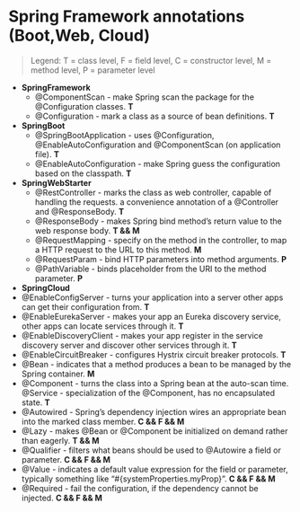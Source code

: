 # Spring Framework annotations (Boot,Web, Cloud)
> Legend: T = class level, F = field level, C = constructor level, M = method level, P = parameter level
- **SpringFramework**
  - @ComponentScan - make Spring scan the package for the @Configuration classes. **T**
  - @Configuration - mark a class as a source of bean definitions. **T**
- **SpringBoot**
  - @SpringBootApplication - uses @Configuration, @EnableAutoConfiguration and @ComponentScan (on application file). **T**
  - @EnableAutoConfiguration - make Spring guess the configuration based on the classpath. **T**
- **SpringWebStarter**
  - @RestController - marks the class as web controller, capable of handling the requests. a convenience annotation of a @Controller and @ResponseBody. **T**
  - @ResponseBody - makes Spring bind method’s return value to the web response body. **T && M**
  - @RequestMapping - specify on the method in the controller, to map a HTTP request to the URL to this method. **M**
  - @RequestParam - bind HTTP parameters into method arguments. **P**
  - @PathVariable - binds placeholder from the URI to the method parameter. **P**
 - **SpringCloud**
  - @EnableConfigServer - turns your application into a server other apps can get their configuration from. **T**
  - @EnableEurekaServer - makes your app an Eureka discovery service, other apps can locate services through it. **T**
  - @EnableDiscoveryClient - makes your app register in the service discovery server and discover other services through it. **T**
  - @EnableCircuitBreaker - configures Hystrix circuit breaker protocols. **T**
  - @Bean - indicates that a method produces a bean to be managed by the Spring container. **M**
  - @Component - turns the class into a Spring bean at the auto-scan time. @Service - specialization of the @Component, has no encapsulated state. **T**
  - @Autowired - Spring’s dependency injection wires an appropriate bean into the marked class member. **C && F && M**
  - @Lazy - makes @Bean or @Component be initialized on demand rather than eagerly. **T && M**
  - @Qualifier - filters what beans should be used to @Autowire a field or parameter. **C && F && M**
  - @Value - indicates a default value expression for the field or parameter, typically something like “#{systemProperties.myProp}”. **C && F && M**
  - @Required - fail the configuration, if the dependency cannot be injected. **C && F && M**
  
